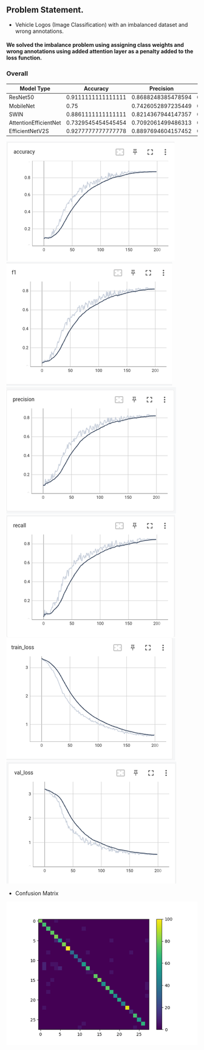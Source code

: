 ## Problem Statement.
  * Vehicle Logos (Image Classification) with an imbalanced dataset and wrong annotations.
  
#### We solved the imbalance problem using assigning class weights and wrong annotations using added attention layer as a penalty added to the loss function.

### Overall

| Model Type            | Accuracy           | Precision          | Recall             | F1 Score           | Params             | Latency            |    
|-----------------------|--------------------|--------------------|--------------------|--------------------|--------------------|--------------------|
| ResNet50              | 0.9111111111111111 | 0.8688248385478594 | 0.8947673046951575 | 0.8713540581705433 | 23565404           | 0.2274312973022461 |
| MobileNet             | 0.75               | 0.7426052897235449 | 0.7604792961160813 | 0.7315722419273002 | 2259740            | 0.01093912124633789|
| SWIN                  | 0.8861111111111111 | 0.8214367944147357 | 0.8432166660370441 | 0.822309550392583  | 27540886           | 0.43773937225341797|
| AttentionEfficientNet | 0.7329545454545454 | 0.7092061499486313 | 0.6934227800778768 | 0.6838596462150024 | 11404500           | 0.32543545525345435|
| EfficientNetV2S       | 0.9277777777777778 | 0.8897694604157452 | 0.8874862444977991 | 0.8843419289090997 | 20213356           | 0.2312171459197998 |


<img src = 'https://github.com/taruntiwarihp/Projects_DS/blob/master/Classification_Assignment/plots/Accuracy.png'> <img src = 'https://github.com/taruntiwarihp/Projects_DS/blob/master/Classification_Assignment/plots/f1_score.png'>
<img src = 'https://github.com/taruntiwarihp/Projects_DS/blob/master/Classification_Assignment/plots/precision.png'> <img src = 'https://github.com/taruntiwarihp/Projects_DS/blob/master/Classification_Assignment/plots/recall.png'>
<img src = 'https://github.com/taruntiwarihp/Projects_DS/blob/master/Classification_Assignment/plots/train_loss.png'> <img src = 'https://github.com/taruntiwarihp/Projects_DS/blob/master/Classification_Assignment/plots/val_loss.png'>


* Confusion Matrix
<img src = 'https://github.com/taruntiwarihp/Projects_DS/blob/master/Classification_Assignment/plots/confusion_matrix.png'>

